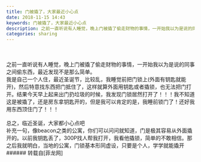```yaml
---
title: 门被撬了，大家最近小心点
date: 2018-11-15 14:43
keywords: 门被撬了，大家最近小心点
description: 之前一直听说有人睡觉，晚上门被撬了偷走财物的事情，一开始我以为是说的同事之间偷东西，最近发现不是那么简单。我是自己一个人住，最近圣诞节，比较乱，我睡觉前把门锁上(外面有钥匙就能开)，然后特意找东西把门抵住了，这样就算外面用钥匙或者撬锁，也无法把门打开。结果今天早上起来出门扔垃圾的时候，我发现门锁居然打开了！！！我不知道这是被撬了，还是房东拿钥匙开的，但是我可以肯定的是，我睡前锁门了！还好我用东西顶住门了！！！总之，临近圣诞，大家都小心点吧补充一句，像beacon之类的公寓，你们可以问问就知道，门是极其容易从外面撬开的。以前我钥匙丢了，300P找人帮我打开，我看他撬锁，简单的不敢相信。那之后我就明白，当地的公寓，门锁基本形同虚设，只要是个人，学学就能撬开
categories: sharing
---
```

<td class="t_f" id="postmessage_2283011">

<br/>
<br/>
之前一直听说有人睡觉，晚上门被撬了偷走财物的事情，一开始我以为是说的同事之间偷东西，最近发现不是那么简单。<br/>
我是自己一个人住，最近圣诞节，比较乱，我睡觉前把门锁上(外面有钥匙就能开)，然后特意找东西把门抵住了，这样就算外面用钥匙或者撬锁，也无法把门打开。结果今天早上起来出门扔垃圾的时候，我发现门锁居然打开了！！！我不知道这是被撬了，还是房东拿钥匙开的，但是我可以肯定的是，我睡前锁门了！还好我用东西顶住门了！！！<br/>
<br/>
总之，临近圣诞，大家都小心点吧<br/>
补充一句，像beacon之类的公寓，你们可以问问就知道，门是极其容易从外面撬开的。以前我钥匙丢了，300P找人帮我打开，我看他撬锁，简单的不敢相信。那之后我就明白，当地的公寓，门锁基本形同虚设，只要是个人，学学就能撬开<br/>
</td>
###### 转载自[菲龙网]